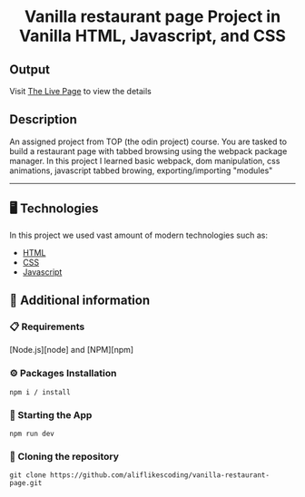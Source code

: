<p align="center">
  <h1 align="center">Vanilla restaurant page Project in Vanilla HTML, Javascript, and CSS</h1>
</p>

## Output

Visit [The Live Page](https://aliflikescoding.github.io/vanilla-restaurant-page/) to view the details

## Description

An assigned project from TOP (the odin project) course. You are tasked to build a restaurant page with tabbed browsing using the webpack package manager. In this project I learned basic webpack, dom manipulation, css animations, javascript tabbed browing, exporting/importing "modules"

---
## 🖥️ Technologies

In this project we used vast amount of modern technologies such as:

- [HTML](https://developer.mozilla.org/en-US/docs/Web/HTML)
- [CSS](https://developer.mozilla.org/en-US/docs/Web/CSS)
- [Javascript](https://developer.mozilla.org/en-US/docs/Web/JavaScript)
  
## 📖 Additional information

### 📋 Requirements

[Node.js][node] and [NPM][npm]

### ⚙️ Packages Installation

```shell
npm i / install
```

### 🚀 Starting the App 

```shell
npm run dev
```

### 🔗 Cloning the repository

```shell
git clone https://github.com/aliflikescoding/vanilla-restaurant-page.git
```


